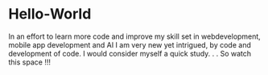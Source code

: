 # Hello-World
In an effort to learn more code and improve my skill set in webdevelopment, mobile app development and AI 
I am very new yet intrigued, by code and development of code. I would consider myself a quick study. . . 
So watch this space !!!
